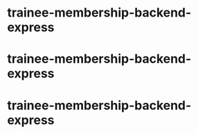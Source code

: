 # trainee-membership-backend-express
# trainee-membership-backend-express
# trainee-membership-backend-express
